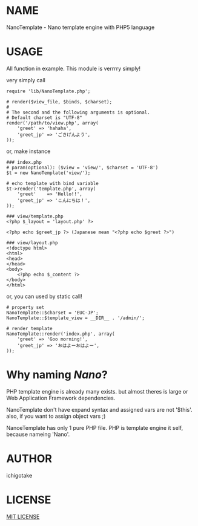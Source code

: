# NAME

NanoTemplate - Nano template engine with PHP5 language

# USAGE

All function in example. This module is verrrry simply!

very simply call

    require 'lib/NanoTemplate.php';

    # render($view_file, $binds, $charset);
    # 
    # The second and the following arguments is optional.
    # Default charset is "UTF-8"
    render('/path/to/view.php', array(
        'greet' => 'hahaha',
        'greet_jp' => 'ごきげんよう',
    ));

or, make instance

    ### index.php
    # param(optional): ($view = 'view/', $charset = 'UTF-8')
    $t = new NanoTemplate('view/');

    # echo template with bind variable
    $t->render('template.php', array(
        'greet'    => 'Hello!!',
        'greet_jp' => 'こんにちは！',
    ));

    ### view/template.php
    <?php $_layout = 'layout.php' ?>
    
    <?php echo $greet_jp ?> (Japanese mean "<?php echo $greet ?>")

    ### view/layout.php
    <!doctype html>
    <html>
    <head>
    </head>
    <body>
        <?php echo $_content ?>
    </body>
    </html>

or, you can used by static call!

    # property set
    NanoTemplate::$charset = 'EUC-JP';
    NanoTemplate::$template_view = __DIR__ . '/admin/';

    # render template
    NanoTemplate::render('index.php', array(
        'greet' => 'Goo morning!',
        'greet_jp' => 'おはよーおはよー',
    ));

# Why naming *Nano*?

PHP template engine is already many exists. but almost theres is large or Web Application Framework dependencies.

NanoTemplate don't have expand syntax and assigned vars are not '$this'. also, if you want to assign object vars ;)

NanoeTemplate has only 1 pure PHP file. PHP is template engine it self, because nameing 'Nano'.

# AUTHOR

ichigotake

# LICENSE

[MIT LICENSE](http://opensource.org/licenses/MIT)

